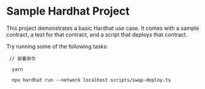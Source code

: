 # Sample Hardhat Project

This project demonstrates a basic Hardhat use case. It comes with a sample contract, a test for that contract, and a script that deploys that contract.

Try running some of the following tasks:

```shell
 // 部署命令
  
  yarn
  
  npx hardhat run --network localhost scripts/swap-deploy.ts
```
